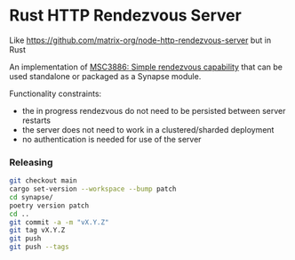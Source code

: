 # Rust HTTP Rendezvous Server

Like https://github.com/matrix-org/node-http-rendezvous-server but in Rust

An implementation of [MSC3886: Simple rendezvous capability](https://github.com/matrix-org/matrix-spec-proposals/pull/3886) that can be used standalone or packaged as a Synapse module.

Functionality constraints:

- the in progress rendezvous do not need to be persisted between server restarts
- the server does not need to work in a clustered/sharded deployment
- no authentication is needed for use of the server

### Releasing

```sh
git checkout main
cargo set-version --workspace --bump patch
cd synapse/
poetry version patch
cd ..
git commit -a -m "vX.Y.Z"
git tag vX.Y.Z
git push
git push --tags
